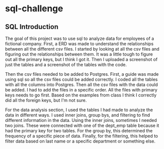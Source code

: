 # sql-challenge
## SQL Introduction

The goal of this project was to use sql to analyze data for employees of a fictional company. First, a ERD was made to understand the relationships between all the different csv files. I started by looking at all the csv files and figuring out the relationships between them. It was a little tough to figure out all the primary keys, but I think I got it. Then I uploaded a screenshot of just the tables and a screenshot of the tables with the code. 

Then the csv files needed to be added to Postgres. First, a guide was made using sql so all the csv files could be added correctly. I coded all the tables with all the columns into Postgres. Then all the csv files with the data could be added. I had to add the files in a specific order. All the files with primary keys needs to go first. Based on the examples from class I think I correctly did all the foreign keys, but I'm not sure. 

For the data analysis section, I used the tables I had made to analyze the data in different ways. I used inner joins, group bys, and filtering to find different information in the data. Using the inner joins, sometimes I needed two joins. These were connected with one of the dept_emp table because it had the primary key for two tables. For the group by, this determined the frequency of a specific piece of data. Finally, for the filtering, this helped to filter data based on last name or a specific department or something else. 
